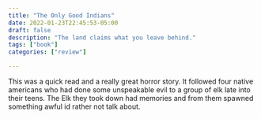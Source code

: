 ```yaml
---
title: "The Only Good Indians"
date: 2022-01-23T22:45:53-05:00
draft: false
description: "The land claims what you leave behind."
tags: ["book"]
categories: ["review"]

---
```


This was a quick read and a really great horror story. It followed four native americans who had done some
unspeakable evil to a group of elk late into their teens. The Elk they took down had memories and from them
spawned something awful id rather not talk about.